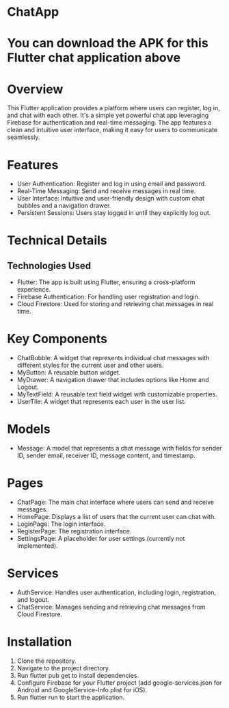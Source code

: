 # ChatApp

# You can download the APK for this Flutter chat application above 

# Overview
This Flutter application provides a platform where users can register, log in, and chat with each other. It's a simple yet powerful chat app leveraging Firebase for authentication and real-time messaging. The app features a clean and intuitive user interface, making it easy for users to communicate seamlessly.

# Features
- User Authentication: Register and log in using email and password.
- Real-Time Messaging: Send and receive messages in real time.
- User Interface: Intuitive and user-friendly design with custom chat bubbles and a navigation drawer.
- Persistent Sessions: Users stay logged in until they explicitly log out.

# Technical Details
## Technologies Used
- Flutter: The app is built using Flutter, ensuring a cross-platform experience.
- Firebase Authentication: For handling user registration and login.
- Cloud Firestore: Used for storing and retrieving chat messages in real time.

# Key Components
- ChatBubble: A widget that represents individual chat messages with different styles for the current user and other users.
- MyButton: A reusable button widget.
- MyDrawer: A navigation drawer that includes options like Home and Logout.
- MyTextField: A reusable text field widget with customizable properties.
- UserTile: A widget that represents each user in the user list.

# Models
- Message: A model that represents a chat message with fields for sender ID, sender email, receiver ID, message content, and timestamp.

# Pages
- ChatPage: The main chat interface where users can send and receive messages.
- HomePage: Displays a list of users that the current user can chat with.
- LoginPage: The login interface.
- RegisterPage: The registration interface.
- SettingsPage: A placeholder for user settings (currently not implemented).

# Services
- AuthService: Handles user authentication, including login, registration, and logout.
- ChatService: Manages sending and retrieving chat messages from Cloud Firestore.

# Installation
1. Clone the repository.
2. Navigate to the project directory.
3. Run flutter pub get to install dependencies.
4. Configure Firebase for your Flutter project (add google-services.json for Android and GoogleService-Info.plist for iOS).
5. Run flutter run to start the application.







